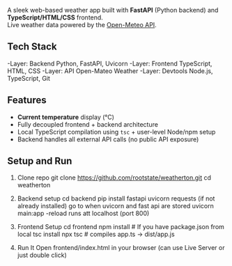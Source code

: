 A sleek web-based weather app built with **FastAPI** (Python backend) and **TypeScript/HTML/CSS** frontend.  
Live weather data powered by the [Open-Meteo API](https://open-meteo.com/).

## Tech Stack
-Layer: Backend
  Python, FastAPI, Uvicorn
-Layer: Frontend
  TypeScript, HTML, CSS
-Layer: API
  Open-Mateo Weather
-Layer: Devtools
  Node.js, TypeScript, Git

## Features
-  **Current temperature** display (°C)
-  Fully decoupled frontend + backend architecture
-  Local TypeScript compilation using `tsc` + user-level Node/npm setup
-  Backend handles all external API calls (no public API exposure)

## Setup and Run
1. Clone repo
git clone https://github.com/rootstate/weatherton.git
cd weatherton

2. Backend setup
cd backend
pip install fastapi uvicorn requests (if not already installed)
go to when uvicorn and fast api are stored
uvicorn main:app -reload
runs att localhost (port 800)

3. Frontend Setup
cd frontend
npm install  # If you have package.json from local tsc install
npx tsc      # compiles app.ts -> dist/app.js

4. Run It
Open frontend/index.html in your browser (can use Live Server or just double click)
